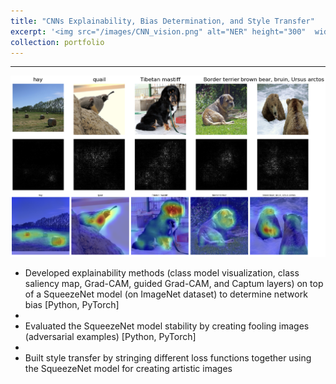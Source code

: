 ```yaml
---
title: "CNNs Explainability, Bias Determination, and Style Transfer"
excerpt: '<img src="/images/CNN_vision.png" alt="NER" height="300"  width="300">'
collection: portfolio
---
```


____________

<img src="/images/CNN_vision.png">


* Developed explainability methods (class model visualization, class saliency map, Grad-CAM, guided Grad-CAM, and Captum layers) on top of a SqueezeNet model (on ImageNet dataset) to determine network bias [Python, PyTorch]
* 
* Evaluated the SqueezeNet model stability by creating fooling images (adversarial examples) [Python, PyTorch]
* 
* Built style transfer by stringing different loss functions together using the SqueezeNet model for creating artistic images
